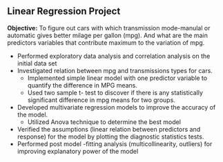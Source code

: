 ## Linear Regression Project
**Objective:** To figure out cars with which transmission mode-manulal or automatic gives better milage per gallon (mpg). And what are the main predictors variables that contribute maximum to the variation of mpg.

* Performed exploratory data analysis and correlation analysis on the initial data set	
* Investigated relation between mpg and transmissions types for cars.
   - Implemented simple linear model with one predictor variable to quantify the difference in MPG means.
   - Used two sample t- test to discover if there is any statistically significant difference in mpg means for two groups.
* Developed multivariate regression models to improve the accuracy of the model.
  - Utilized Anova technique to determine the best model
 * Verified the assumptions (linear relation between predictors and response) for the model by plotting the diagnostic statistics tests.
 * Performed post model -fitting analysis (multicollinearity, outliers) for improving explanatory power of the model

